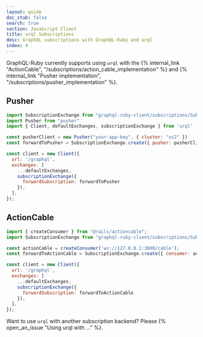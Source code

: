 ```yaml
---
layout: guide
doc_stub: false
search: true
section: JavaScript Client
title: urql Subscriptions
desc: GraphQL subscriptions with GraphQL-Ruby and urql
index: 4
---
```


GraphQL-Ruby currently supports using `urql` with the {% internal_link "ActionCable", "/subscriptions/action_cable_implementation" %} and {% internal_link "Pusher implementation", "/subscriptions/pusher_implementation" %}.

## Pusher

```js
import SubscriptionExchange from "graphql-ruby-client/subscriptions/SubscriptionExchange"
import Pusher from "pusher"
import { Client, defaultExchanges, subscriptionExchange } from 'urql'

const pusherClient = new Pusher("your-app-key", { cluster: "us2" })
const forwardToPusher = SubscriptionExchange.create({ pusher: pusherClient })

const client = new Client({
  url: '/graphql',
  exchanges: [
    ...defaultExchanges,
    subscriptionExchange({
      forwardSubscription: forwardToPusher
    }),
  ],
});
```

## ActionCable

```js
import { createConsumer } from "@rails/actioncable";
import SubscriptionExchange from "graphql-ruby-client/subscriptions/SubscriptionExchange"

const actionCable = createConsumer('ws://127.0.0.1:3000/cable');
const forwardToActionCable = SubscriptionExchange.create({ consumer: actionCable })

const client = new Client({
  url: '/graphql',
  exchanges: [
    ...defaultExchanges,
    subscriptionExchange({
      forwardSubscription: forwardToActionCable
    }),
  ],
});
```

Want to use `urql` with another subscription backend? Please {% open_an_issue "Using urql with ..." %}.
